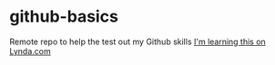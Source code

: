 # github-basics
Remote repo to help the test out my Github skills
[I'm learning this on Lynda.com](http://www.lynda.com)
